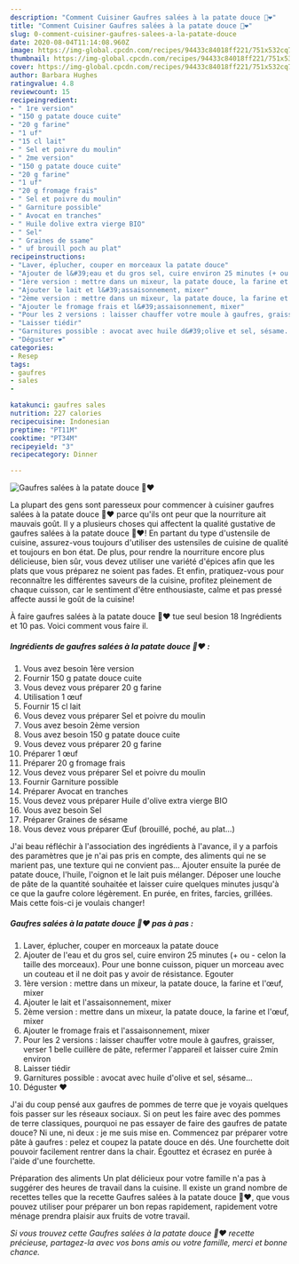 ```yaml
---
description: "Comment Cuisiner Gaufres salées à la patate douce 🍠❤️"
title: "Comment Cuisiner Gaufres salées à la patate douce 🍠❤️"
slug: 0-comment-cuisiner-gaufres-salees-a-la-patate-douce
date: 2020-08-04T11:14:08.960Z
image: https://img-global.cpcdn.com/recipes/94433c84018ff221/751x532cq70/gaufres-salees-a-la-patate-douce-🍠❤️-photo-principale-de-la-recette.jpg
thumbnail: https://img-global.cpcdn.com/recipes/94433c84018ff221/751x532cq70/gaufres-salees-a-la-patate-douce-🍠❤️-photo-principale-de-la-recette.jpg
cover: https://img-global.cpcdn.com/recipes/94433c84018ff221/751x532cq70/gaufres-salees-a-la-patate-douce-🍠❤️-photo-principale-de-la-recette.jpg
author: Barbara Hughes
ratingvalue: 4.8
reviewcount: 15
recipeingredient:
- " 1re version"
- "150 g patate douce cuite"
- "20 g farine"
- "1 uf"
- "15 cl lait"
- " Sel et poivre du moulin"
- " 2me version"
- "150 g patate douce cuite"
- "20 g farine"
- "1 uf"
- "20 g fromage frais"
- " Sel et poivre du moulin"
- " Garniture possible"
- " Avocat en tranches"
- " Huile dolive extra vierge BIO"
- " Sel"
- " Graines de ssame"
- " uf brouill poch au plat"
recipeinstructions:
- "Laver, éplucher, couper en morceaux la patate douce"
- "Ajouter de l&#39;eau et du gros sel, cuire environ 25 minutes (+ ou - celon la taille des morceaux). Pour une bonne cuisson, piquer un morceau avec un couteau et il ne doit pas y avoir de résistance. Egouter"
- "1ère version : mettre dans un mixeur, la patate douce, la farine et l&#39;œuf, mixer"
- "Ajouter le lait et l&#39;assaisonnement, mixer"
- "2ème version : mettre dans un mixeur, la patate douce, la farine et l&#39;œuf, mixer"
- "Ajouter le fromage frais et l&#39;assaisonnement, mixer"
- "Pour les 2 versions : laisser chauffer votre moule à gaufres, graisser, verser 1 belle cuillère de pâte, refermer l&#39;appareil et laisser cuire 2min environ"
- "Laisser tiédir"
- "Garnitures possible : avocat avec huile d&#39;olive et sel, sésame..."
- "Déguster ❤️"
categories:
- Resep
tags:
- gaufres
- sales
- 

katakunci: gaufres sales  
nutrition: 227 calories
recipecuisine: Indonesian
preptime: "PT11M"
cooktime: "PT34M"
recipeyield: "3"
recipecategory: Dinner

---
```



![Gaufres salées à la patate douce 🍠❤️](https://img-global.cpcdn.com/recipes/94433c84018ff221/751x532cq70/gaufres-salees-a-la-patate-douce-🍠❤️-photo-principale-de-la-recette.jpg)

La plupart des gens sont paresseux pour commencer à cuisiner gaufres salées à la patate douce 🍠❤️ parce qu'ils ont peur que la nourriture ait mauvais goût. Il y a plusieurs choses qui affectent la qualité gustative de gaufres salées à la patate douce 🍠❤️! En partant du type d'ustensile de cuisine, assurez-vous toujours d'utiliser des ustensiles de cuisine de qualité et toujours en bon état. De plus, pour rendre la nourriture encore plus délicieuse, bien sûr, vous devez utiliser une variété d'épices afin que les plats que vous préparez ne soient pas fades. Et enfin, pratiquez-vous pour reconnaître les différentes saveurs de la cuisine, profitez pleinement de chaque cuisson, car le sentiment d'être enthousiaste, calme et pas pressé affecte aussi le goût de la cuisine!

<!--inarticleads1-->

À faire gaufres salées à la patate douce 🍠❤️ tue seul besion 18 Ingrédients et 10 pas. Voici comment vous faire il.

##### Ingrédients de gaufres salées à la patate douce 🍠❤️ :

1. Vous avez besoin  1ère version
1. Fournir 150 g patate douce cuite
1. Vous devez vous préparer 20 g farine
1. Utilisation 1 œuf
1. Fournir 15 cl lait
1. Vous devez vous préparer  Sel et poivre du moulin
1. Vous avez besoin  2ème version
1. Vous avez besoin 150 g patate douce cuite
1. Vous devez vous préparer 20 g farine
1. Préparer 1 œuf
1. Préparer 20 g fromage frais
1. Vous devez vous préparer  Sel et poivre du moulin
1. Fournir  Garniture possible
1. Préparer  Avocat en tranches
1. Vous devez vous préparer  Huile d&#39;olive extra vierge BIO
1. Vous avez besoin  Sel
1. Préparer  Graines de sésame
1. Vous devez vous préparer  Œuf (brouillé, poché, au plat...)


J&#39;ai beau réfléchir à l&#39;association des ingrédients à l&#39;avance, il y a parfois des paramètres que je n&#39;ai pas pris en compte, des aliments qui ne se marient pas, une texture qui ne convient pas… Ajouter ensuite la purée de patate douce, l&#39;huile, l&#39;oignon et le lait puis mélanger. Déposer une louche de pâte de la quantité souhaitée et laisser cuire quelques minutes jusqu&#39;à ce que la gaufre colore légèrement. En purée, en frites, farcies, grillées. Mais cette fois-ci je voulais changer! 

<!--inarticleads2-->

##### Gaufres salées à la patate douce 🍠❤️ pas à pas :

1. Laver, éplucher, couper en morceaux la patate douce
1. Ajouter de l&#39;eau et du gros sel, cuire environ 25 minutes (+ ou - celon la taille des morceaux). Pour une bonne cuisson, piquer un morceau avec un couteau et il ne doit pas y avoir de résistance. Egouter
1. 1ère version : mettre dans un mixeur, la patate douce, la farine et l&#39;œuf, mixer
1. Ajouter le lait et l&#39;assaisonnement, mixer
1. 2ème version : mettre dans un mixeur, la patate douce, la farine et l&#39;œuf, mixer
1. Ajouter le fromage frais et l&#39;assaisonnement, mixer
1. Pour les 2 versions : laisser chauffer votre moule à gaufres, graisser, verser 1 belle cuillère de pâte, refermer l&#39;appareil et laisser cuire 2min environ
1. Laisser tiédir
1. Garnitures possible : avocat avec huile d&#39;olive et sel, sésame...
1. Déguster ❤️


J&#39;ai du coup pensé aux gaufres de pommes de terre que je voyais quelques fois passer sur les réseaux sociaux. Si on peut les faire avec des pommes de terre classiques, pourquoi ne pas essayer de faire des gaufres de patate douce? Ni une, ni deux : je me suis mise en. Commencez par préparer votre pâte à gaufres : pelez et coupez la patate douce en dés. Une fourchette doit pouvoir facilement rentrer dans la chair. Égouttez et écrasez en purée à l&#39;aide d&#39;une fourchette. 

<!--inarticleads1-->

<p>
Préparation des aliments Un plat délicieux pour votre famille n'a pas à suggérer des heures de travail dans la cuisine. Il existe un grand nombre de recettes telles que la recette Gaufres salées à la patate douce 🍠❤️, que vous pouvez utiliser pour préparer un bon repas rapidement, rapidement votre ménage prendra plaisir aux fruits de votre travail.
</p>

<p>
<i>Si vous trouvez cette Gaufres salées à la patate douce 🍠❤️ recette précieuse, partagez-la avec vos bons amis ou votre famille, merci et bonne chance.</i>
</p>
